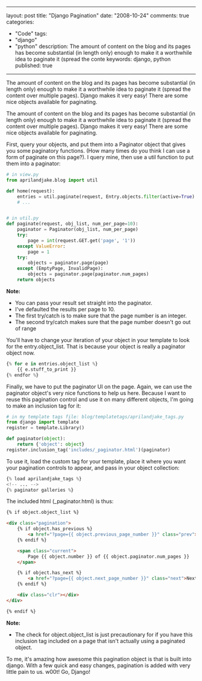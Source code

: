 
---
layout: post
title: "Django Pagination"
date: "2008-10-24"
comments: true
categories:
  - "Code"
tags:
  - "django"
  - "python"
description: The amount of content on the blog and its pages has become substantial (in length only) enough to make it a worthwhile idea to paginate it (spread the conte
keywords: django, python
published: true
---

The amount of content on the blog and its pages has become substantial (in length only) enough to make it a worthwhile idea to paginate it (spread the content over multiple pages).  Django makes it very easy!  There are some nice objects available for paginating.

<!--more-->

The amount of content on the blog and its pages has become substantial (in length only) enough to make it a worthwhile idea to paginate it (spread the content over multiple pages).  Django makes it very easy!  There are some nice objects available for paginating.

First, query your objects, and put them into a Paginator object that gives you some paginatory functions. (How many times do you think I can use a form of paginate on this page?).  I query mine, then use a util function to put them into a paginator:

```python
# in view.py
from aprilandjake.blog import util

def home(request):
	entries = util.paginate(request, Entry.objects.filter(active=True).order_by("-date_created"))
	# ...


# in util.py
def paginate(request, obj_list, num_per_page=10):
	paginator = Paginator(obj_list, num_per_page)
	try:
		page = int(request.GET.get('page', '1'))
	except ValueError:
		page = 1
	try:
		objects = paginator.page(page)
	except (EmptyPage, InvalidPage):
		objects = paginator.page(paginator.num_pages)
	return objects
```

<strong>Note:</strong>
<ul>
<li>You can pass your result set straight into the paginator.</li>
<li>I've defaulted the results per page to 10.</li>
<li>The first try/catch is to make sure that the page number is an integer.</li>
<li>The second try/catch makes sure that the page number doesn't go out of range</li>
</ul>

You'll have to change your iteration of your object in your template to look for the entry.object_list.  That is because your object is really a paginator object now.
```python
{% for e in entries.object_list %}
	{{ e.stuff_to_print }}	
{% endfor %}
```

Finally, we have to put the paginator UI on the page.  Again, we can use the paginator object's very nice functions to help us here.  Because I want to reuse this pagination control and use it on many different objects, I'm going to make an inclusion tag for it:
```python
# in my template tags file: blog/templatetags/aprilandjake_tags.py
from django import template
register = template.Library()

def paginator(object):
    return {'object': object}
register.inclusion_tag('includes/_paginator.html')(paginator)
```

To use it, load the custom tag for your template, place it where you want your pagination controls to appear, and pass in your object collection:
```python
{% load aprilandjake_tags %}
<!-- ... -->
{% paginator galleries %}
```

The included html (_paginator.html) is thus:
```html
{% if object.object_list %}

<div class="pagination">
	{% if object.has_previous %}
		<a href="?page={{ object.previous_page_number }}" class="prev">&laquo; Previous</a>
	{% endif %}

	<span class="current">
		Page {{ object.number }} of {{ object.paginator.num_pages }}
	</span>

	{% if object.has_next %}
		<a href="?page={{ object.next_page_number }}" class="next">Next &raquo;</a>
	{% endif %}

	<div class="clr"></div>
</div>

{% endif %}
```

<strong>Note:</strong>
<ul>
<li>The check for object.object_list is just precautionary for if you have this inclusion tag included on a page that isn't actually using a paginated object.</li>
</ul>

To me, it's amazing how awesome this pagination object is that is built into django.  With a few quick and easy changes, pagination is added with very little pain to us.  w00t!  Go, Django!

  
